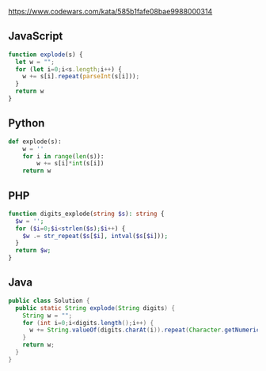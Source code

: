 https://www.codewars.com/kata/585b1fafe08bae9988000314

## JavaScript
```js
function explode(s) {
  let w = "";
  for (let i=0;i<s.length;i++) {
    w += s[i].repeat(parseInt(s[i]));
  }
  return w
}
```

## Python
```python
def explode(s):
    w = ''
    for i in range(len(s)):
        w += s[i]*int(s[i])
    return w
```

## PHP
```php
function digits_explode(string $s): string {
  $w = '';
  for ($i=0;$i<strlen($s);$i++) {
    $w .= str_repeat($s[$i], intval($s[$i]));
  }
  return $w;
}
```

## Java
```java
public class Solution {
  public static String explode(String digits) {
    String w = "";
    for (int i=0;i<digits.length();i++) {
      w += String.valueOf(digits.charAt(i)).repeat(Character.getNumericValue(digits.charAt(i)));
    }
    return w;
  }
}
```